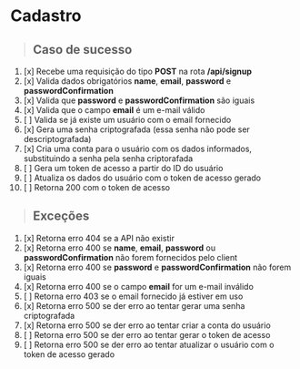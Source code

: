 # Cadastro

> ## Caso de sucesso

1. [x] Recebe uma requisição do tipo **POST** na rota **/api/signup**
1. [x] Valida dados obrigatórios **name**, **email**, **password** e **passwordConfirmation**
1. [x] Valida que **password** e **passwordConfirmation** são iguais
1. [x] Valida que o campo **email** é um e-mail válido
1. [ ] Valida se já existe um usuário com o email fornecido
1. [x] Gera uma senha criptografada (essa senha não pode ser descriptografada)
1. [x] Cria uma conta para o usuário com os dados informados, substituindo a senha pela senha criptorafada
1. [ ] Gera um token de acesso a partir do ID do usuário
1. [ ] Atualiza os dados do usuário com o token de acesso gerado
1. [ ] Retorna 200 com o token de acesso

> ## Exceções

1. [x] Retorna erro 404 se a API não existir
1. [x] Retorna erro 400 se **name**, **email**, **password** ou **passwordConfirmation** não forem fornecidos pelo client
1. [x] Retorna erro 400 se **password** e **passwordConfirmation** não forem iguais
1. [x] Retorna erro 400 se o campo **email** for um e-mail inválido
1. [ ] Retorna erro 403 se o email fornecido já estiver em uso
1. [x] Retorna erro 500 se der erro ao tentar gerar uma senha criptografada
1. [x] Retorna erro 500 se der erro ao tentar criar a conta do usuário
1. [ ] Retorna erro 500 se der erro ao tentar gerar o token de acesso
1. [ ] Retorna erro 500 se der erro ao tentar atualizar o usuário com o token de acesso gerado
